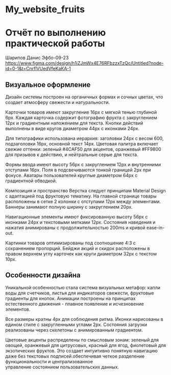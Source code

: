 # My_website_fruits
# Отчёт по выполнению практической работы
Шарипов Данис Эфбо-09-23
https://www.figma.com/design/h1iZJmWx4E76RFbzzxTzQc/Untitled?node-id=0-1&t=CnrflVUedVfeKaKA-1

## Визуальное оформление<br>
Дизайн системы построен на органичных формах и сочных цветах, что создает атмосферу свежести и натуральности.<br>

Карточки товаров имеют закругление 16px с мягкой тенью глубиной 6px. Каждая карточка содержит фотографию фрукта с закруглением 12px и градиентным наложением для текста. Кнопки действий выполнены в виде кругов диаметром 44px с иконками 24px.<br>

Для типографики использована иерархия: заголовки 24px с весом 600, подзаголовки 16px, основной текст 14px. Цветовая палитра включает свежие оттенки: зеленый #4CAF50 для акцентов, оранжевый #FF9800 для призывов к действию, и нейтральные серые для текста.<br>

Формы ввода имеют высоту 56px с закруглением 12px и внутренними отступами 16px. Поля в подсвечиваются тонкой границей 2px при фокусе. Аватары пользователей круглые диаметром 64px с градиентной обводкой.<br>

Композиция и пространство
Верстка следует принципам Material Design с адаптацией под фруктовую тематику. На главной странице товары расположены в сетке 2 колонки с отступами 12px между элементами. Баннеры занимают полную ширину с закруглением 20px.<br>

Навигационные элементы имеют фиксированную высоту 56px с иконками 24px и текстовыми метками 12px. Состояния наведения и нажатия анимированы с продолжительностью 200ms и кривой ease-in-out.<br>

Картинки товаров оптимизированы под соотношение 4:3 с сохранением пропорций. Бейджи акций и скидок расположены в правом верхнем углу карточек как круги диаметром 32px с текстом 10px.<br>

## Особенности дизайна
Уникальной особенностью стала система визуальных метафор: капли воды для счетчиков, листья для индикаторов свежести, фруктовые градиенты для кнопок. Анимации построены на принципах естественного движения - плавное появление и исчезновение элементов.<br>

Все размеры кратны 4px для соблюдения ритма. Иконки нарисованы в едином стиле с закругленными углами 2px. Состояния загрузки реализованы через скелетоны с анимированным градиентом.<br>

Цветовые акценты распределены по смысловым зонам: зеленый для овощей, оранжевый для цитрусовых, красный для ягод, фиолетовый для экзотических фруктов. Это создает интуитивно понятную навигацию даже без текстовых подписей.обеспечивая четкое разделение функциональности и централизованное <br>управление состоянием пользовательских данных.


